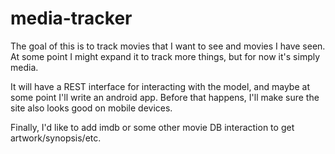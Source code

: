 media-tracker
=============
The goal of this is to track movies that I want to see and movies I have seen. At some point I might expand it to track more things, but for now it's simply media.

It will have a REST interface for interacting with the model, and maybe at some point I'll write an android app. Before that happens, I'll make sure the site also looks good on mobile devices.

Finally, I'd like to add imdb or some other movie DB interaction to get artwork/synopsis/etc.
